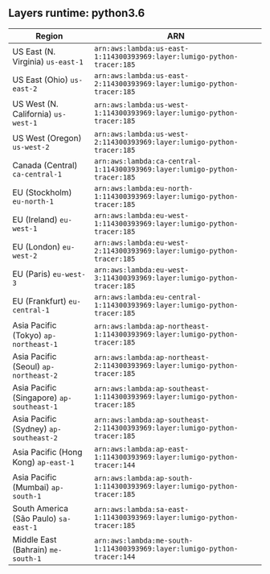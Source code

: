 Layers runtime: python3.6
----
| Region | ARN |
| --- | --- |
|US East (N. Virginia)  `us-east-1`|`arn:aws:lambda:us-east-1:114300393969:layer:lumigo-python-tracer:185`|
|US East (Ohio)  `us-east-2`|`arn:aws:lambda:us-east-2:114300393969:layer:lumigo-python-tracer:185`|
|US West (N. California)  `us-west-1`|`arn:aws:lambda:us-west-1:114300393969:layer:lumigo-python-tracer:185`|
|US West (Oregon)  `us-west-2`|`arn:aws:lambda:us-west-2:114300393969:layer:lumigo-python-tracer:185`|
|Canada (Central)  `ca-central-1`|`arn:aws:lambda:ca-central-1:114300393969:layer:lumigo-python-tracer:185`|
|EU (Stockholm)  `eu-north-1`|`arn:aws:lambda:eu-north-1:114300393969:layer:lumigo-python-tracer:185`|
|EU (Ireland)  `eu-west-1`|`arn:aws:lambda:eu-west-1:114300393969:layer:lumigo-python-tracer:185`|
|EU (London)  `eu-west-2`|`arn:aws:lambda:eu-west-2:114300393969:layer:lumigo-python-tracer:185`|
|EU (Paris)  `eu-west-3`|`arn:aws:lambda:eu-west-3:114300393969:layer:lumigo-python-tracer:185`|
|EU (Frankfurt)  `eu-central-1`|`arn:aws:lambda:eu-central-1:114300393969:layer:lumigo-python-tracer:185`|
|Asia Pacific (Tokyo)  `ap-northeast-1`|`arn:aws:lambda:ap-northeast-1:114300393969:layer:lumigo-python-tracer:185`|
|Asia Pacific (Seoul)  `ap-northeast-2`|`arn:aws:lambda:ap-northeast-2:114300393969:layer:lumigo-python-tracer:185`|
|Asia Pacific (Singapore)  `ap-southeast-1`|`arn:aws:lambda:ap-southeast-1:114300393969:layer:lumigo-python-tracer:185`|
|Asia Pacific (Sydney)  `ap-southeast-2`|`arn:aws:lambda:ap-southeast-2:114300393969:layer:lumigo-python-tracer:185`|
|Asia Pacific (Hong Kong)  `ap-east-1`|`arn:aws:lambda:ap-east-1:114300393969:layer:lumigo-python-tracer:144`|
|Asia Pacific (Mumbai)  `ap-south-1`|`arn:aws:lambda:ap-south-1:114300393969:layer:lumigo-python-tracer:185`|
|South America (São Paulo)  `sa-east-1`|`arn:aws:lambda:sa-east-1:114300393969:layer:lumigo-python-tracer:185`|
|Middle East (Bahrain)  `me-south-1`|`arn:aws:lambda:me-south-1:114300393969:layer:lumigo-python-tracer:144`|
